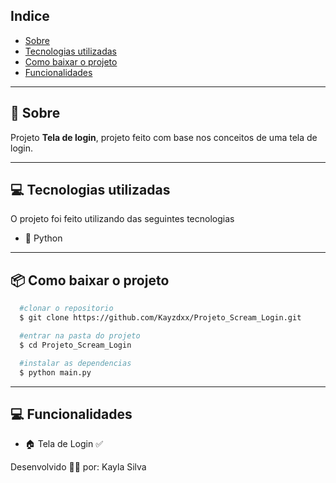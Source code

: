 ## Indice

- [Sobre](#-sobre)
- [Tecnologias utilizadas](#-tecnologias-utilizadas)
- [Como baixar o projeto](#-como-baixar-o-projeto)
- [Funcionalidades](#-Funcionalidades)

---

## 🤔 Sobre

Projeto **Tela de login**, projeto feito com base nos conceitos de uma tela de login.

---

## 💻 Tecnologias utilizadas

O projeto foi feito utilizando das seguintes tecnologias

- 🐍 Python

---

## 📦 Como baixar o projeto

```bash
  #clonar o repositorio
  $ git clone https://github.com/Kayzdxx/Projeto_Scream_Login.git

  #entrar na pasta do projeto
  $ cd Projeto_Scream_Login

  #instalar as dependencias
  $ python main.py

```

---

## 💻 Funcionalidades

- 🏠 Tela de Login ✅

Desenvolvido 🧑‍💻 por: Kayla Silva